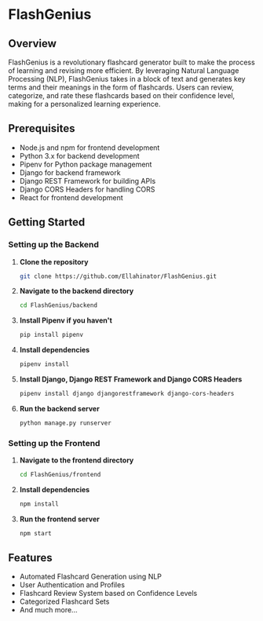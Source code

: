 # FlashGenius

## Overview

FlashGenius is a revolutionary flashcard generator built to make the process of learning and revising more efficient. By leveraging Natural Language Processing (NLP), FlashGenius takes in a block of text and generates key terms and their meanings in the form of flashcards. Users can review, categorize, and rate these flashcards based on their confidence level, making for a personalized learning experience.

## Prerequisites

- Node.js and npm for frontend development
- Python 3.x for backend development
- Pipenv for Python package management
- Django for backend framework
- Django REST Framework for building APIs
- Django CORS Headers for handling CORS
- React for frontend development

## Getting Started

### Setting up the Backend

1. **Clone the repository**

   ```bash
   git clone https://github.com/Ellahinator/FlashGenius.git
   ```

2. **Navigate to the backend directory**

   ```bash
   cd FlashGenius/backend
   ```

3. **Install Pipenv if you haven't**

   ```bash
   pip install pipenv
   ```

4. **Install dependencies**

   ```bash
   pipenv install
   ```

5. **Install Django, Django REST Framework and Django CORS Headers**

   ```bash
   pipenv install django djangorestframework django-cors-headers
   ```

6. **Run the backend server**

   ```bash
   python manage.py runserver
   ```

### Setting up the Frontend

1. **Navigate to the frontend directory**

   ```bash
   cd FlashGenius/frontend
   ```

2. **Install dependencies**

   ```bash
   npm install
   ```

3. **Run the frontend server**

   ```bash
   npm start
   ```

## Features

- Automated Flashcard Generation using NLP
- User Authentication and Profiles
- Flashcard Review System based on Confidence Levels
- Categorized Flashcard Sets
- And much more...
